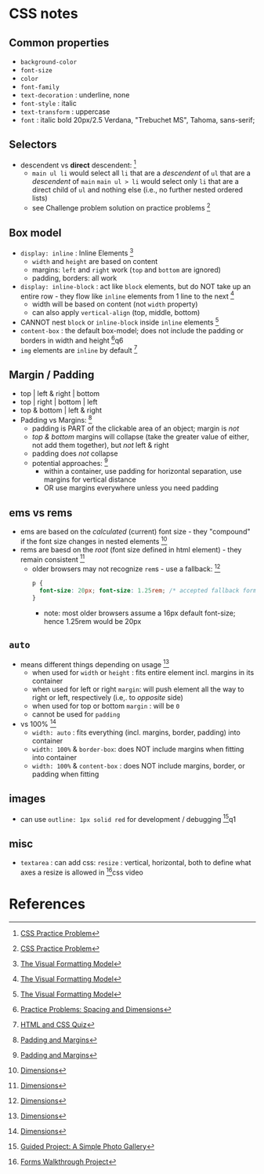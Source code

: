 # CSS notes

## Common properties
- `background-color`
- `font-size`
- `color`
- `font-family`
- `text-decoration` : underline, none
- `font-style` : italic
- `text-transform` : uppercase
- `font` : italic bold 20px/2.5 Verdana, "Trebuchet MS", Tahoma, sans-serif;

## Selectors
- descendent vs **direct** descendent: [^1]
  - `main ul li` would select all `li` that are a *descendent* of `ul` that are a *descendent* of `main`
  `main ul > li` would select only `li` that are a direct child of `ul` and nothing else (i.e., no further nested ordered lists)
  - see Challenge problem solution on practice problems [^1]

## Box model
- `display: inline` : Inline Elements [^2]
  - `width` and `height` are based on content
  - margins: `left` and `right` work (`top` and `bottom` are ignored)
  - padding, borders: all work
- `display: inline-block` : act like `block` elements, but do NOT take up an entire row - they flow like `inline` elements from 1 line to the next [^2]
  - width will be based on content (not `width` property)
  - can also apply `vertical-align` (top, middle, bottom)
- CANNOT nest `block` or `inline-block` inside `inline` elements [^2]
- `content-box` : the default box-model; does not include the padding or borders in width and height [^5]q6
- `img` elements are `inline` by default [^6]

## Margin / Padding
- top   |      left & right      |   bottom
- top   |   right   |   bottom   |   left
-    top & bottom   |   left & right
- Padding vs Margins: [^3]
  - padding is PART of the clickable area of an object;  margin is *not*
  - *top & bottom* margins will collapse (take the greater value of either, not add them together), but *not* left & right
  - padding does *not* collapse
  - potential approaches: [^3]
    - within a container, use padding for horizontal separation, use margins for vertical distance
    - OR use margins everywhere unless you need padding

## ems vs rems
- ems are based on the *calculated* (current) font size - they "compound" if the font size changes in nested elements [^4]
- rems are baesd on the *root* (font size defined in html element) - they remain consistent [^4]
  - older browsers may not recognize `rem`s - use a fallback: [^4]
    ```css
    p {
      font-size: 20px; font-size: 1.25rem; /* accepted fallback formatting */
    }
    ```
    - note: most older browsers assume a 16px default font-size; hence 1.25rem would be 20px

## `auto`
- means different things depending on usage [^4]
  - when used for `width` or `height` : fits entire element incl. margins in its container
  - when used for left or right `margin`: will push element all the way to right or left, respectively (i.e,. to *opposite* side)
  - when used for top or bottom `margin` : will be `0`
  - cannot be used for `padding`
- vs 100% [^4]
  - `width: auto` : fits everything (incl. margins, border, padding) into container
  - `width: 100%` & `border-box`: does NOT include margins when fitting into container
  - `width: 100%` & `content-box` : does NOT include margins, border, or padding when fitting

## images
- can use `outline: 1px solid red` for development / debugging [^7]q1

## misc
- `textarea` : can add css: `resize` : vertical, horizontal, both to define what axes a resize is allowed in [^8]css video


# References
[^1]: [CSS Practice Problem](https://launchschool.com/lessons/4495fbf7/assignments/8e39567e)
[^2]: [The Visual Formatting Model](https://launchschool.com/lessons/f039db62/assignments/b7312e44)
[^3]: [Padding and Margins](https://launchschool.com/lessons/f039db62/assignments/599aa8b5)
[^4]: [ Dimensions](https://launchschool.com/lessons/f039db62/assignments/b237bc64)
[^5]: [Practice Problems: Spacing and Dimensions](https://launchschool.com/lessons/f039db62/assignments/01231289)
[^6]: [HTML and CSS Quiz](https://launchschool.com/quizzes/f3990794/)
[^7]: [Guided Project: A Simple Photo Gallery](https://launchschool.com/lessons/de86d90a/assignments/69d139b4)
[^8]: [Forms Walkthrough Project](https://launchschool.com/lessons/d4fbe0e0/assignments/222db9b7)
